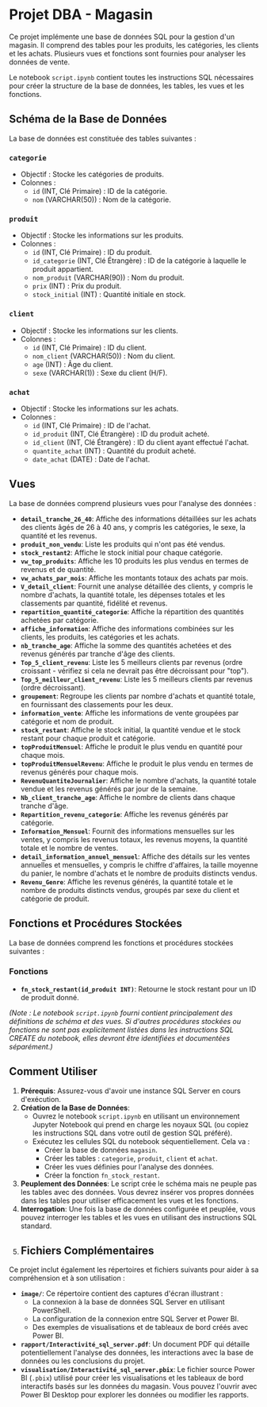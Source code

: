 # Projet DBA - Magasin

Ce projet implémente une base de données SQL pour la gestion d'un magasin. Il comprend des tables pour les produits, les catégories, les clients et les achats. Plusieurs vues et fonctions sont fournies pour analyser les données de vente.

Le notebook `script.ipynb` contient toutes les instructions SQL nécessaires pour créer la structure de la base de données, les tables, les vues et les fonctions.

## Schéma de la Base de Données

La base de données est constituée des tables suivantes :

### `categorie`
- Objectif : Stocke les catégories de produits.
- Colonnes :
    - `id` (INT, Clé Primaire) : ID de la catégorie.
    - `nom` (VARCHAR(50)) : Nom de la catégorie.

### `produit`
- Objectif : Stocke les informations sur les produits.
- Colonnes :
    - `id` (INT, Clé Primaire) : ID du produit.
    - `id_categorie` (INT, Clé Étrangère) : ID de la catégorie à laquelle le produit appartient.
    - `nom_produit` (VARCHAR(90)) : Nom du produit.
    - `prix` (INT) : Prix du produit.
    - `stock_initial` (INT) : Quantité initiale en stock.

### `client`
- Objectif : Stocke les informations sur les clients.
- Colonnes :
    - `id` (INT, Clé Primaire) : ID du client.
    - `nom_client` (VARCHAR(50)) : Nom du client.
    - `age` (INT) : Âge du client.
    - `sexe` (VARCHAR(1)) : Sexe du client (H/F).

### `achat`
- Objectif : Stocke les informations sur les achats.
- Colonnes :
    - `id` (INT, Clé Primaire) : ID de l'achat.
    - `id_produit` (INT, Clé Étrangère) : ID du produit acheté.
    - `id_client` (INT, Clé Étrangère) : ID du client ayant effectué l'achat.
    - `quantite_achat` (INT) : Quantité du produit acheté.
    - `date_achat` (DATE) : Date de l'achat.

## Vues

La base de données comprend plusieurs vues pour l'analyse des données :

- **`detail_tranche_26_40`**: Affiche des informations détaillées sur les achats des clients âgés de 26 à 40 ans, y compris les catégories, le sexe, la quantité et les revenus.
- **`produit_non_vendu`**: Liste les produits qui n'ont pas été vendus.
- **`stock_restant2`**: Affiche le stock initial pour chaque catégorie.
- **`vw_top_produits`**: Affiche les 10 produits les plus vendus en termes de revenus et de quantité.
- **`vw_achats_par_mois`**: Affiche les montants totaux des achats par mois.
- **`V_detail_client`**: Fournit une analyse détaillée des clients, y compris le nombre d'achats, la quantité totale, les dépenses totales et les classements par quantité, fidélité et revenus.
- **`repartition_quantité_categorie`**: Affiche la répartition des quantités achetées par catégorie.
- **`affiche_information`**: Affiche des informations combinées sur les clients, les produits, les catégories et les achats.
- **`nb_tranche_age`**: Affiche la somme des quantités achetées et des revenus générés par tranche d'âge des clients.
- **`Top_5_client_revenu`**: Liste les 5 meilleurs clients par revenus (ordre croissant - vérifiez si cela ne devrait pas être décroissant pour "top").
- **`Top_5_meilleur_client_revenu`**: Liste les 5 meilleurs clients par revenus (ordre décroissant).
- **`groupement`**: Regroupe les clients par nombre d'achats et quantité totale, en fournissant des classements pour les deux.
- **`information_vente`**: Affiche les informations de vente groupées par catégorie et nom de produit.
- **`stock_restant`**: Affiche le stock initial, la quantité vendue et le stock restant pour chaque produit et catégorie.
- **`topProduitMensuel`**: Affiche le produit le plus vendu en quantité pour chaque mois.
- **`topProduitMensuelRevenu`**: Affiche le produit le plus vendu en termes de revenus générés pour chaque mois.
- **`RevenuQuantiteJournalier`**: Affiche le nombre d'achats, la quantité totale vendue et les revenus générés par jour de la semaine.
- **`Nb_client_tranche_age`**: Affiche le nombre de clients dans chaque tranche d'âge.
- **`Repartition_revenu_categorie`**: Affiche les revenus générés par catégorie.
- **`Information_Mensuel`**: Fournit des informations mensuelles sur les ventes, y compris les revenus totaux, les revenus moyens, la quantité totale et le nombre de ventes.
- **`detail_information_annuel_mensuel`**: Affiche des détails sur les ventes annuelles et mensuelles, y compris le chiffre d'affaires, la taille moyenne du panier, le nombre d'achats et le nombre de produits distincts vendus.
- **`Revenu_Genre`**: Affiche les revenus générés, la quantité totale et le nombre de produits distincts vendus, groupés par sexe du client et catégorie de produit.

## Fonctions et Procédures Stockées

La base de données comprend les fonctions et procédures stockées suivantes :

### Fonctions

- **`fn_stock_restant(id_produit INT)`**: Retourne le stock restant pour un ID de produit donné.

*(Note : Le notebook `script.ipynb` fourni contient principalement des définitions de schéma et des vues. Si d'autres procédures stockées ou fonctions ne sont pas explicitement listées dans les instructions SQL CREATE du notebook, elles devront être identifiées et documentées séparément.)*

## Comment Utiliser

1.  **Prérequis**: Assurez-vous d'avoir une instance SQL Server en cours d'exécution.
2.  **Création de la Base de Données**:
    *   Ouvrez le notebook `script.ipynb` en utilisant un environnement Jupyter Notebook qui prend en charge les noyaux SQL (ou copiez les instructions SQL dans votre outil de gestion SQL préféré).
    *   Exécutez les cellules SQL du notebook séquentiellement. Cela va :
        *   Créer la base de données `magasin`.
        *   Créer les tables : `categorie`, `produit`, `client` et `achat`.
        *   Créer les vues définies pour l'analyse des données.
        *   Créer la fonction `fn_stock_restant`.
3.  **Peuplement des Données**: Le script crée le schéma mais ne peuple pas les tables avec des données. Vous devrez insérer vos propres données dans les tables pour utiliser efficacement les vues et les fonctions.
4.  **Interrogation**: Une fois la base de données configurée et peuplée, vous pouvez interroger les tables et les vues en utilisant des instructions SQL standard.
5.  ## Fichiers Complémentaires

Ce projet inclut également les répertoires et fichiers suivants pour aider à sa compréhension et à son utilisation :

-   **`image/`**: Ce répertoire contient des captures d'écran illustrant :
    -   La connexion à la base de données SQL Server en utilisant PowerShell.
    -   La configuration de la connexion entre SQL Server et Power BI.
    -   Des exemples de visualisations et de tableaux de bord créés avec Power BI.
-   **`rapport/Interactivité_sql_server.pdf`**: Un document PDF qui détaille potentiellement l'analyse des données, les interactions avec la base de données ou les conclusions du projet.
-   **`visualisation/Interactivité_sql_server.pbix`**: Le fichier source Power BI (`.pbix`) utilisé pour créer les visualisations et les tableaux de bord interactifs basés sur les données du magasin. Vous pouvez l'ouvrir avec Power BI Desktop pour explorer les données ou modifier les rapports.

